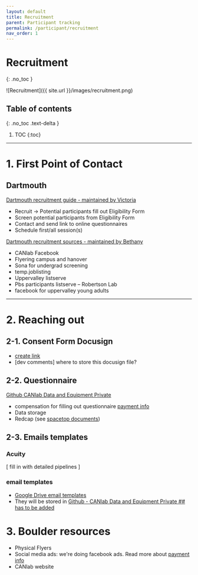 ```yaml
---
layout: default
title: Recruitment
parent: Participant tracking
permalink: /participant/recruitment
nav_order: 1
---
```


# Recruitment
{: .no_toc }

![Recruitment]({{ site.url }}/images/recruitment.png)

## Table of contents
{: .no_toc .text-delta }

1. TOC
{:toc}

---

# 1. First Point of Contact


## Dartmouth

[Dartmouth recruitment guide - maintained by Victoria](https://docs.google.com/document/d/165i-cUNlEvyMIarSm3SM0vI3M0LW2YZz_m5Vg0BFJis/edit)
* Recruit → Potential participants fill out Eligibility Form
* Screen potential participants from Eligibility Form
* Contact and send link to online questionnaires
* Schedule first/all session(s)

[Dartmouth recruitment sources - maintained by Bethany](https://docs.google.com/document/d/1utZSH5HqwY3-RU8UrrRYeylz6cv5Rwz1nm_Byg_TxA8/edit?usp=sharing)

* CANlab Facebook
* Flyering campus and hanover
* Sona for undergrad screening
* temp.joblisting
* Uppervalley listserve
* Pbs participants listserve – Robertson Lab
* facebook for uppervalley young adults

----

# 2. Reaching out

## 2-1. Consent Form Docusign
* [create link]()
* [dev comments] where to store this docusign file?


## 2-2. Questionnaire
[Github CANlab Data and Equipment Private](https://github.com/canlab/CANlab_data_and_equipment_private)
* compensation for filling out questionnaire [payment info]()
* Data storage
* Redcap (see [spacetop documents](https://spatialtopology.github.io/gettingstarted/sdocuments))

## 2-3. Emails templates

### Acuity

[ fill in with detailed pipelines ]


### email templates
* [Google Drive email templates](https://docs.google.com/document/d/1InjkQ1vOsiuxvA0znb06FO8GiNn350IK3J1rwRas9Yw/edit?usp=sharing)
* They will be stored in [Github - CANlab Data and Equipment Private ## has to be added](https://github.com/canlab/CANlab_data_and_equipment_private)


# 3. Boulder resources
* Physical Flyers
* Social media ads: we're doing facebook ads. Read more about [payment info]()
* CANlab website
